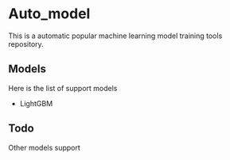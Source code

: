 # Auto_model

This is a automatic popular machine learning model training tools repository.

## Models

Here is the list of support models

- LightGBM

## Todo

Other models support